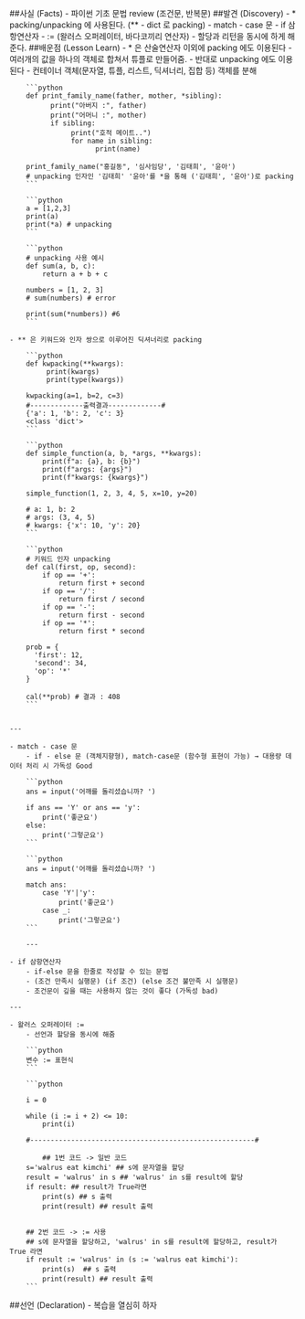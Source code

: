  ##사실 (Facts)
    - 파이썬 기초 문법 review (조건문, 반복문)
 ##발견 (Discovery)
    - \* packing/unpacking 에 사용된다. (** - dict 로 packing)
    - match - case 문
    - if 삼항연산자
    - := (왈러스 오퍼레이터, 바다코끼리 연산자) - 할당과 리턴을 동시에 하게 해준다.
##배운점 (Lesson Learn)
    - * 은 산술연산자 이외에 packing 에도 이용된다
        - 여러개의 값을 하나의 객체로 합쳐서 튜플로 만들어줌.
    - 반대로 unpacking 에도 이용된다
        - 컨테이너 객체(문자열, 튜플, 리스트, 딕셔너리, 집합 등) 객체를 분해
        
        ```python
        def print_family_name(father, mother, *sibling):
              print("아버지 :", father)
              print("어머니 :", mother)
              if sibling: 
                   print("호적 메이트..")
                   for name in sibling:
                         print(name)
        
        print_family_name("홍길동", '심사임당', '김태희', '윤아')
        # unpacking 인자인 '김태희' '윤아'를 *을 통해 ('김태희', '윤아')로 packing
        ```
        
        ```python
        a = [1,2,3]
        print(a)
        print(*a) # unpacking
        ```
        
        ```python
        # unpacking 사용 예시
        def sum(a, b, c):
            return a + b + c
        
        numbers = [1, 2, 3]
        # sum(numbers) # error
        
        print(sum(*numbers)) #6
        ```
        
    - ** 은 키워드와 인자 쌍으로 이루어진 딕셔너리로 packing
        
        ```python
        def kwpacking(**kwargs):
             print(kwargs)
             print(type(kwargs))
        
        kwpacking(a=1, b=2, c=3)
        #-------------출력결과-------------#
        {'a': 1, 'b': 2, 'c': 3}
        <class 'dict'>
        ```
        
        ```python
        def simple_function(a, b, *args, **kwargs):
            print(f"a: {a}, b: {b}")
            print(f"args: {args}")
            print(f"kwargs: {kwargs}")
        
        simple_function(1, 2, 3, 4, 5, x=10, y=20)
        
        # a: 1, b: 2
        # args: (3, 4, 5)
        # kwargs: {'x': 10, 'y': 20}
        ```
        
        ```python
        # 키워드 인자 unpacking
        def cal(first, op, second):
            if op == '+':
                return first + second
            if op == '/':
                return first / second
            if op == '-':
                return first - second
            if op == '*':
                return first * second
        
        prob = {
          'first': 12,
          'second': 34,
          'op': '*'
        }
        
        cal(**prob) # 결과 : 408
        ```
        
    
    ---
    
    - match - case 문
        - if - else 문 (객체지향형), match-case문 (함수형 표현이 가능) → 대용량 데이터 처리 시 가독성 Good
        
        ```python
        ans = input('어깨를 돌리셨습니까? ')
        
        if ans == 'Y' or ans == 'y':
            print('좋군요')
        else:
            print('그렇군요')
        ```
        
        ```python
        ans = input('어깨를 돌리셨습니까? ')
        
        match ans:
            case 'Y'|'y':
                print('좋군요')
            case _:
                print('그렇군요')
        ```
        
        ---
        
    - if 삼항연산자
        - if-else 문을 한줄로 작성할 수 있는 문법
        - (조건 만족시 실행문) (if 조건) (else 조건 불만족 시 실행문)
        - 조건문이 깊을 때는 사용하지 않는 것이 좋다 (가독성 bad)
    
    ---
    
    - 왈러스 오퍼레이터 :=
        - 선언과 할당을 동시에 해줌
        
        ```python
        변수 := 표현식
        ```
        
        ```python
        
        i = 0
        
        while (i := i + 2) <= 10:
            print(i)
           
        #-------------------------------------------------------#
        
        	## 1번 코드 -> 일반 코드
        s='walrus eat kimchi' ## s에 문자열을 할당
        result = 'walrus' in s ## 'walrus' in s를 result에 할당
        if result: ## result가 True라면
            print(s) ## s 출력
            print(result) ## result 출력
         
         
        ## 2번 코드 -> := 사용
        ## s에 문자열을 할당하고, 'walrus' in s를 result에 할당하고, result가 True 라면
        if result := 'walrus' in (s := 'walrus eat kimchi'):
            print(s)  ## s 출력
            print(result) ## result 출력
        ```
        
##선언 (Declaration)
    - 복습을 열심히 하자
